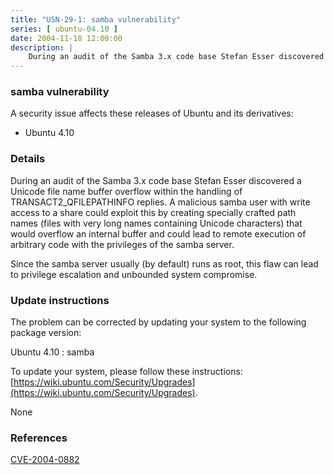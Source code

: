 ```yaml
---
title: "USN-29-1: samba vulnerability"
series: [ ubuntu-04.10 ]
date: 2004-11-18 12:00:00
description: |
    During an audit of the Samba 3.x code base Stefan Esser discovered a Unicode file name buffer overflow within the handling of TRANSACT2_QFILEPATHINFO replies. A malicious samba user with write access to a share could exploit this by creating specially crafted path names (files with very long names containing Unicode characters) that would overflow an internal buffer and could lead to remote execution of arbitrary code with the privileges of the samba server.
--- 
```

 
### samba vulnerability

A security issue affects these releases of Ubuntu and its derivatives:

* Ubuntu 4.10

### Details

During an audit of the Samba 3.x code base Stefan Esser discovered a Unicode file name buffer overflow within the handling of TRANSACT2_QFILEPATHINFO replies. A malicious samba user with write access to a share could exploit this by creating specially crafted path names (files with very long names containing Unicode characters) that would overflow an internal buffer and could lead to remote execution of arbitrary code with the privileges of the samba server.

Since the samba server usually (by default) runs as root, this flaw can lead to privilege escalation and unbounded system compromise.

### Update instructions

The problem can be corrected by updating your system to the following package version:

Ubuntu 4.10
 : samba 

To update your system, please follow these instructions: [https://wiki.ubuntu.com/Security/Upgrades](https://wiki.ubuntu.com/Security/Upgrades).

None

### References

 [CVE-2004-0882](http://people.ubuntu.com/~ubuntu-security/cve/CVE-2004-0882)
 
